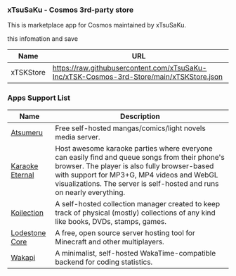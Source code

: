 ### xTsuSaKu - Cosmos 3rd-party store
This is marketplace app for Cosmos maintained by xTsuSaKu.

this infomation and save

| Name         | URL                         |
| ------------ | --------------------------- |
| xTSKStore   | https://raw.githubusercontent.com/xTsuSaKu-Inc/xTSK-Cosmos-3rd-Store/main/xTSKStore.json | 

### Apps Support List

| Name         | Description                 |
| ------------ | --------------------------- |
| [Atsumeru](https://github.com/AtsumeruDev/Atsumeru)| Free self-hosted mangas/comics/light novels media server. | 
| [Karaoke Eternal](https://github.com/bhj/KaraokeEternal)| Host awesome karaoke parties where everyone can easily find and queue songs from their phone's browser. The player is also fully browser-based with support for MP3+G, MP4 videos and WebGL visualizations. The server is self-hosted and runs on nearly everything. | 
| [Koilection](https://github.com/benjaminjonard/koillection)| A self-hosted collection manager created to keep track of physical (mostly) collections of any kind like books, DVDs, stamps, games. | 
| [Lodestone Core](https://github.com/Lodestone-Team/lodestone_core)| A free, open source server hosting tool for Minecraft and other multiplayers. | 
| [Wakapi](https://github.com/muety/wakapi)| A minimalist, self-hosted WakaTime-compatible backend for coding statistics. | 